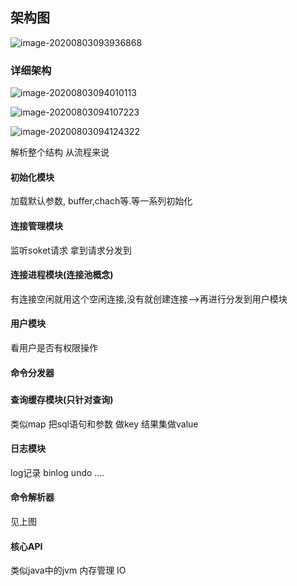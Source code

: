 ## 架构图

![image-20200803093936868](https://gitee.com/cdx_dayshow/picBed/raw/master/img/image-20200803093936868.png)

### 详细架构

![image-20200803094010113](https://gitee.com/cdx_dayshow/picBed/raw/master/img/image-20200803094010113.png)

![image-20200803094107223](https://gitee.com/cdx_dayshow/picBed/raw/master/img/image-20200803094107223.png)

![image-20200803094124322](https://gitee.com/cdx_dayshow/picBed/raw/master/img/image-20200803094124322.png)

解析整个结构 从流程来说

#### 初始化模块

加载默认参数, buffer,chach等.等一系列初始化

#### 连接管理模块

监听soket请求 拿到请求分发到

#### 连接进程模块(连接池概念)

有连接空闲就用这个空闲连接,没有就创建连接-->再进行分发到用户模块

#### 用户模块

看用户是否有权限操作

#### 命令分发器

##### 

#### 查询缓存模块(只针对查询)

类似map  把sql语句和参数 做key  结果集做value

#### 日志模块

log记录 binlog  undo  ....

#### 命令解析器

见上图



#### 核心API

类似java中的jvm 内存管理  IO  

